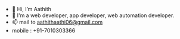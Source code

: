 - 👋 Hi, I’m Aathith
- 👀 I'm a web developer, app developer, web automation developer.
- 📫 mail to aathithaathi06@gmail.com
- mobile : +91-7010303366

<!---
aathithaathi/aathithaathi is a ✨ special ✨ repository because its `README.md` (this file) appears on your GitHub profile.
You can click the Preview link to take a look at your changes.
--->

